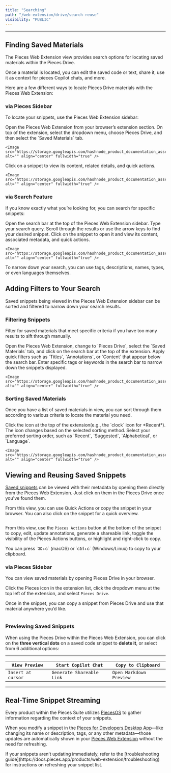 ```yaml
---
title: "Searching"
path: "/web-extension/drive/search-reuse"
visibility: "PUBLIC"
---
```

***

## Finding Saved Materials

The Pieces Web Extension view provides search options for locating saved materials within the Pieces Drive.

<Callout type="tip">
  Once a material is located, you can edit the saved code or text, share it, use it as context for pieces Copilot chats, and more.
</Callout>

Here are a few different ways to locate Pieces Drive materials with the Pieces Web Extension:

### via Pieces Sidebar

To locate your snippets, use the Pieces Web Extension sidebar:

<Steps>
  <Step title="Open the Pieces Sidebar">
    Open the Pieces Web Extension from your browser’s extension section.
  </Step>

  <Step title="Navigate to Pieces Drive">
    On top of the extension, select the dropdown menu, choose Pieces Drive, and then select the `Saved Materials` tab.

    <Image src="https://storage.googleapis.com/hashnode_product_documentation_assets/web_extension/pieces_drive/search_reuse/hovering_pieces_copilot.png" alt="" align="center" fullwidth="true" />
  </Step>

  <Step title="Open a Snippet">
    Click on a snippet to view its content, related details, and quick actions.

    <Image src="https://storage.googleapis.com/hashnode_product_documentation_assets/web_extension/pieces_drive/search_reuse/material_open.png" alt="" align="center" fullwidth="true" />
  </Step>
</Steps>

### via Search Feature

If you know exactly what you’re looking for, you can search for specific snippets:

<Steps>
  <Step title="Click the Search Bar">
    Open the search bar at the top of the Pieces Web Extension sidebar.
  </Step>

  <Step title="Enter Your Query">
    Type your search query.
  </Step>

  <Step title="Navigate the Results">
    Scroll through the results or use the arrow keys to find your desired snippet.
  </Step>

  <Step title="Open the Snippet">
    Click on the snippet to open it and view its content, associated metadata, and quick actions.

    <Image src="https://storage.googleapis.com/hashnode_product_documentation_assets/web_extension/pieces_drive/search_reuse/search_for_snippet.gif" alt="" align="center" fullwidth="true" />
  </Step>
</Steps>

<Callout type="tip">
  To narrow down your search, you can use tags, descriptions, names, types, or even languages themselves.
</Callout>

## Adding Filters to Your Search

Saved snippets being viewed in the Pieces Web Extension sidebar can be sorted and filtered to narrow down your search results.

### Filtering Snippets

Filter for saved materials that meet specific criteria if you have too many results to sift through manually.

<Steps>
  <Step title="Click the Search Bar">
    Open the Pieces Web Extension, change to `Pieces Drive`, select the `Saved Materials` tab, and click on the search bar at the top of the extension.
  </Step>

  <Step title="Use Quick Filters">
    Apply quick filters such as `Titles`, `Annotations`, or `Content` that appear below the search bar.
  </Step>

  <Step title="Filter by Tags or Keywords">
    Enter specific tags or keywords in the search bar to narrow down the snippets displayed.

    <Image src="https://storage.googleapis.com/hashnode_product_documentation_assets/web_extension/pieces_drive/search_reuse/filtering_a_snippet.gif" alt="" align="center" fullwidth="true" />
  </Step>
</Steps>

### Sorting Saved Materials

Once you have a list of saved materials in view, you can sort through them according to various criteria to locate the material you need.

<Steps>
  <Step title="Click the Sorting Icon">
    Click the icon at the top of the extension(e.g., the `clock` icon for *Recent*). The icon changes based on the selected sorting method.
  </Step>

  <Step title="Choose Sorting Order">
    Select your preferred sorting order, such as `Recent`, `Suggested`, `Alphabetical`, or `Language`.

    <Image src="https://storage.googleapis.com/hashnode_product_documentation_assets/web_extension/pieces_drive/search_reuse/sorting_snippets.gif" alt="" align="center" fullwidth="true" />
  </Step>
</Steps>

## Viewing and Reusing Saved Snippets

[Saved snippets](https://docs.pieces.app/products/web-extension/drive/save-snippets) can be viewed with their metadata by opening them directly from the Pieces Web Extension. Just click on them in the Pieces Drive once you've found them.

From this view, you can use Quick Actions or copy the snippet in your browser. You can also click on the snippet for a quick overview.

<Image src="https://storage.googleapis.com/hashnode_product_documentation_assets/web_extension/pieces_drive/search_reuse/material_open.png" alt="" align="center" fullwidth="true" />

From this view, use the `Pieces Actions` button at the bottom of the snippet to copy, edit, update annotations, generate a shareable link, toggle the visibility of the Pieces Actions buttons, or highlight and right-click to copy.

<Callout type="tip">
  You can press `⌘+c` (macOS) or `ctrl+c` (Windows/Linux) to copy to your clipboard.
</Callout>

### via Pieces Sidebar

You can view saved materials by opening Pieces Drive in your browser.

Click the Pieces icon in the extension list, click the dropdown menu at the top left of the extension, and select `Pieces Drive`.

Once in the snippet, you can copy a snippet from Pieces Drive and use that material anywhere you’d like.

<Image src="https://storage.googleapis.com/hashnode_product_documentation_assets/web_extension/pieces_drive/search_reuse/copying_snippet.gif" alt="" align="center" fullwidth="true" />

### Previewing Saved Snippets

When using the Pieces Drive within the Pieces Web Extension, you can click on the **three vertical dots** on a saved code snippet to **delete it**, or select from 6 additional options:

***

| `View Preview`     | `Start Copilot Chat`      | `Copy to Clipboard`     |
| ------------------ | ------------------------- | ----------------------- |
| `Insert at cursor` | `Generate Shareable Link` | `Open Markdown Preview` |

***

## Real-Time Snippet Streaming

Every product within the Pieces Suite utilizes [PiecesOS](https://docs.pieces.app/products/core-dependencies/pieces-os) to gather information regarding the context of your snippets.

When you modify a snippet in the <a target="_blank" href="https://docs.pieces.app/products/desktop">Pieces for Developers Desktop App</a>—like changing its name or description, tags, or any other metadata—those updates are automatically shown in your [Pieces Web Extension](https://docs.pieces.app/products/web-extension/get-started#supported-browsers) without the need for refreshing.

<Callout type="tip">
  If your snippets aren’t updating immediately, refer to the [troubleshooting guide](https://docs.pieces.app/products/web-extension/troubleshooting) for instructions on refreshing your snippet list.
</Callout>
